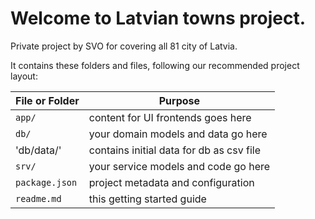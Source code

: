 # Welcome to Latvian towns project.

Private project by SVO for covering all 81 city of Latvia.

It contains these folders and files, following our recommended project layout:

File or Folder | Purpose
---------|----------
`app/` | content for UI frontends goes here
`db/` | your domain models and data go here
'db/data/' | contains initial data for db as csv file
`srv/` | your service models and code go here
`package.json` | project metadata and configuration
`readme.md` | this getting started guide
